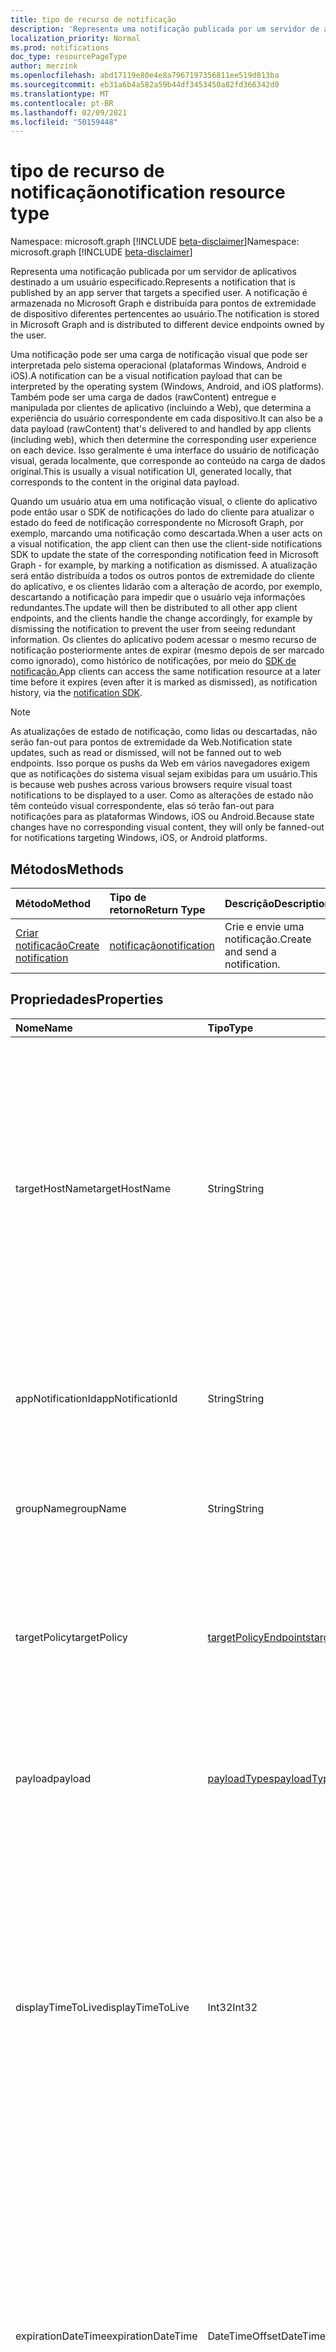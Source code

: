 ```yaml
---
title: tipo de recurso de notificação
description: 'Representa uma notificação publicada por um servidor de aplicativos destinado a um usuário especificado. A notificação é armazenada no Microsoft Graph e distribuída para pontos de extremidade de dispositivo diferentes pertencentes ao usuário. '
localization_priority: Normal
ms.prod: notifications
doc_type: resourcePageType
author: merzink
ms.openlocfilehash: abd17119e80e4e8a7967197356811ee519d813ba
ms.sourcegitcommit: eb31a6b4a582a59b44df3453450a82fd366342d0
ms.translationtype: MT
ms.contentlocale: pt-BR
ms.lasthandoff: 02/09/2021
ms.locfileid: "50159448"
---
```

# <a name="notification-resource-type"></a><span data-ttu-id="9be5b-104">tipo de recurso de notificação</span><span class="sxs-lookup"><span data-stu-id="9be5b-104">notification resource type</span></span>

<span data-ttu-id="9be5b-105">Namespace: microsoft.graph [!INCLUDE [beta-disclaimer](../../includes/beta-disclaimer.md)]</span><span class="sxs-lookup"><span data-stu-id="9be5b-105">Namespace: microsoft.graph [!INCLUDE [beta-disclaimer](../../includes/beta-disclaimer.md)]</span></span>

<span data-ttu-id="9be5b-106">Representa uma notificação publicada por um servidor de aplicativos destinado a um usuário especificado.</span><span class="sxs-lookup"><span data-stu-id="9be5b-106">Represents a notification that is published by an app server that targets a specified user.</span></span> <span data-ttu-id="9be5b-107">A notificação é armazenada no Microsoft Graph e distribuída para pontos de extremidade de dispositivo diferentes pertencentes ao usuário.</span><span class="sxs-lookup"><span data-stu-id="9be5b-107">The notification is stored in Microsoft Graph and is distributed to different device endpoints owned by the user.</span></span> 

<span data-ttu-id="9be5b-108">Uma notificação pode ser uma carga de notificação visual que pode ser interpretada pelo sistema operacional (plataformas Windows, Android e iOS).</span><span class="sxs-lookup"><span data-stu-id="9be5b-108">A notification can be a visual notification payload that can be interpreted by the operating system (Windows, Android, and iOS platforms).</span></span> <span data-ttu-id="9be5b-109">Também pode ser uma carga de dados (rawContent) entregue e manipulada por clientes de aplicativo (incluindo a Web), que determina a experiência do usuário correspondente em cada dispositivo.</span><span class="sxs-lookup"><span data-stu-id="9be5b-109">It can also be a data payload (rawContent) that's delivered to and handled by app clients (including web), which then determine the corresponding user experience on each device.</span></span>  <span data-ttu-id="9be5b-110">Isso geralmente é uma interface do usuário de notificação visual, gerada localmente, que corresponde ao conteúdo na carga de dados original.</span><span class="sxs-lookup"><span data-stu-id="9be5b-110">This is usually a visual notification UI, generated locally, that corresponds to the content in the original data payload.</span></span> 

<span data-ttu-id="9be5b-111">Quando um usuário atua em uma notificação visual, o cliente do aplicativo pode então usar o SDK de notificações do lado do cliente para atualizar o estado do feed de notificação correspondente no Microsoft Graph, por exemplo, marcando uma notificação como descartada.</span><span class="sxs-lookup"><span data-stu-id="9be5b-111">When a user acts on a visual notification, the app client can then use the client-side notifications SDK to update the state of the corresponding notification feed in Microsoft Graph - for example, by marking a notification as dismissed.</span></span> <span data-ttu-id="9be5b-112">A atualização será então distribuída a todos os outros pontos de extremidade do cliente do aplicativo, e os clientes lidarão com a alteração de acordo, por exemplo, descartando a notificação para impedir que o usuário veja informações redundantes.</span><span class="sxs-lookup"><span data-stu-id="9be5b-112">The update will then be distributed to all other app client endpoints, and the clients handle the change accordingly, for example by dismissing the notification to prevent the user from seeing redundant information.</span></span> <span data-ttu-id="9be5b-113">Os clientes do aplicativo podem acessar o mesmo recurso de notificação posteriormente antes de expirar (mesmo depois de ser marcado como ignorado), como histórico de notificações, por meio do [SDK de notificação.](https://aka.ms/GNSDK)</span><span class="sxs-lookup"><span data-stu-id="9be5b-113">App clients can access the same notification resource at a later time before it expires (even after it is marked as dismissed), as notification history, via the [notification SDK](https://aka.ms/GNSDK).</span></span> 

> [!NOTE]
> <span data-ttu-id="9be5b-114">As atualizações de estado de notificação, como lidas ou descartadas, não serão fan-out para pontos de extremidade da Web.</span><span class="sxs-lookup"><span data-stu-id="9be5b-114">Notification state updates, such as read or dismissed, will not be fanned out to web endpoints.</span></span> <span data-ttu-id="9be5b-115">Isso porque os pushs da Web em vários navegadores exigem que as notificações do sistema visual sejam exibidas para um usuário.</span><span class="sxs-lookup"><span data-stu-id="9be5b-115">This is because web pushes across various browsers require visual toast notifications to be displayed to a user.</span></span> <span data-ttu-id="9be5b-116">Como as alterações de estado não têm conteúdo visual correspondente, elas só terão fan-out para notificações para as plataformas Windows, iOS ou Android.</span><span class="sxs-lookup"><span data-stu-id="9be5b-116">Because state changes have no corresponding visual content, they will only be fanned-out for notifications targeting Windows, iOS, or Android platforms.</span></span>

## <a name="methods"></a><span data-ttu-id="9be5b-117">Métodos</span><span class="sxs-lookup"><span data-stu-id="9be5b-117">Methods</span></span>
|<span data-ttu-id="9be5b-118">Método</span><span class="sxs-lookup"><span data-stu-id="9be5b-118">Method</span></span> | <span data-ttu-id="9be5b-119">Tipo de retorno</span><span class="sxs-lookup"><span data-stu-id="9be5b-119">Return Type</span></span> | <span data-ttu-id="9be5b-120">Descrição</span><span class="sxs-lookup"><span data-stu-id="9be5b-120">Description</span></span>|
|:------|:------------|:-----------|
|[<span data-ttu-id="9be5b-121">Criar notificação</span><span class="sxs-lookup"><span data-stu-id="9be5b-121">Create notification</span></span>](../api/user-post-notifications.md) | [<span data-ttu-id="9be5b-122">notificação</span><span class="sxs-lookup"><span data-stu-id="9be5b-122">notification</span></span>](projectrome-notification.md) |<span data-ttu-id="9be5b-123">Crie e envie uma notificação.</span><span class="sxs-lookup"><span data-stu-id="9be5b-123">Create and send a notification.</span></span> |

## <a name="properties"></a><span data-ttu-id="9be5b-124">Propriedades</span><span class="sxs-lookup"><span data-stu-id="9be5b-124">Properties</span></span>
|<span data-ttu-id="9be5b-125">Nome</span><span class="sxs-lookup"><span data-stu-id="9be5b-125">Name</span></span> | <span data-ttu-id="9be5b-126">Tipo</span><span class="sxs-lookup"><span data-stu-id="9be5b-126">Type</span></span> | <span data-ttu-id="9be5b-127">Descrição</span><span class="sxs-lookup"><span data-stu-id="9be5b-127">Description</span></span>|
|:----|:-----|:-----------|
| <span data-ttu-id="9be5b-128">targetHostName</span><span class="sxs-lookup"><span data-stu-id="9be5b-128">targetHostName</span></span> | <span data-ttu-id="9be5b-129">String</span><span class="sxs-lookup"><span data-stu-id="9be5b-129">String</span></span> | <span data-ttu-id="9be5b-130">Representa o nome de host do aplicativo para o qual o serviço de chamada deseja postar a notificação para o usuário determinado.</span><span class="sxs-lookup"><span data-stu-id="9be5b-130">Represents the host name of the app to which the calling service wants to post the notification, for the given user.</span></span> <span data-ttu-id="9be5b-131">Se estiver direcionando pontos de extremidade da Web (consulte **targetPolicy.platformTypes**), verifique se **targetHostName** é o mesmo nome usado ao criar uma assinatura no lado do cliente dentro da propriedade JSON do aplicativo.</span><span class="sxs-lookup"><span data-stu-id="9be5b-131">If targeting web endpoints (see **targetPolicy.platformTypes**), ensure that **targetHostName** is the same as the name used when creating a subscription on the client side within the application JSON property.</span></span> |
| <span data-ttu-id="9be5b-132">appNotificationId</span><span class="sxs-lookup"><span data-stu-id="9be5b-132">appNotificationId</span></span> | <span data-ttu-id="9be5b-133">String</span><span class="sxs-lookup"><span data-stu-id="9be5b-133">String</span></span> | <span data-ttu-id="9be5b-134">A ID exclusiva definida pelo servidor de aplicativo de uma notificação que é usada para identificar e direcionar uma notificação individual.</span><span class="sxs-lookup"><span data-stu-id="9be5b-134">The unique ID set by the app server of a notification that is used to identify and target an individual notification.</span></span> |
| <span data-ttu-id="9be5b-135">groupName</span><span class="sxs-lookup"><span data-stu-id="9be5b-135">groupName</span></span> | <span data-ttu-id="9be5b-136">String</span><span class="sxs-lookup"><span data-stu-id="9be5b-136">String</span></span> | <span data-ttu-id="9be5b-137">O nome do grupo ao que essa notificação pertence.</span><span class="sxs-lookup"><span data-stu-id="9be5b-137">The name of the group that this notification belongs to.</span></span> <span data-ttu-id="9be5b-138">Ele é definido pelo desenvolvedor para agrupar as notificações.</span><span class="sxs-lookup"><span data-stu-id="9be5b-138">It is set by the developer for the purpose of grouping notifications together.</span></span> |
| <span data-ttu-id="9be5b-139">targetPolicy</span><span class="sxs-lookup"><span data-stu-id="9be5b-139">targetPolicy</span></span> | [<span data-ttu-id="9be5b-140">targetPolicyEndpoints</span><span class="sxs-lookup"><span data-stu-id="9be5b-140">targetPolicyEndpoints</span></span>](targetpolicyendpoints.md) | <span data-ttu-id="9be5b-141">O objeto de política de destino lida com a política de entrega de notificação para tipos de ponto de extremidade que devem ser direcionados (Windows, iOS, Android e WebPush) para o usuário específico.</span><span class="sxs-lookup"><span data-stu-id="9be5b-141">Target policy object handles notification delivery policy for endpoint types that should be targeted (Windows, iOS, Android and WebPush) for the given user.</span></span> |
| <span data-ttu-id="9be5b-142">payload</span><span class="sxs-lookup"><span data-stu-id="9be5b-142">payload</span></span> | [<span data-ttu-id="9be5b-143">payloadTypes</span><span class="sxs-lookup"><span data-stu-id="9be5b-143">payloadTypes</span></span>](payloadtypes.md)| <span data-ttu-id="9be5b-144">Esse é o conteúdo de dados de uma notificação bruta ou visual do usuário que será entregue e consumida pelo cliente de aplicativo que recebe essa notificação.</span><span class="sxs-lookup"><span data-stu-id="9be5b-144">This is the data content of a raw or visual user notification that will be delivered to and consumed by the app client receiving this notification.</span></span> |
| <span data-ttu-id="9be5b-145">displayTimeToLive</span><span class="sxs-lookup"><span data-stu-id="9be5b-145">displayTimeToLive</span></span> | <span data-ttu-id="9be5b-146">Int32</span><span class="sxs-lookup"><span data-stu-id="9be5b-146">Int32</span></span> | <span data-ttu-id="9be5b-147">Define por quanto tempo (em segundos) esse conteúdo de notificação ficará no visualizador de notificações de cada plataforma.</span><span class="sxs-lookup"><span data-stu-id="9be5b-147">Sets how long (in seconds) this notification content will stay in each platform’s notification viewer.</span></span> <span data-ttu-id="9be5b-148">Por exemplo, quando a notificação é entregue a um dispositivo Windows, o valor dessa propriedade é passado para ToastNotification.ExpirationTime, que determina por quanto tempo a notificação do sistema ficará na Central de Ações do Windows do usuário.</span><span class="sxs-lookup"><span data-stu-id="9be5b-148">For example, when the notification is delivered to a Windows device, the value of this property is passed on to ToastNotification.ExpirationTime, which determines how long the toast notification will stay in the user’s Windows Action Center.</span></span> |
| <span data-ttu-id="9be5b-149">expirationDateTime</span><span class="sxs-lookup"><span data-stu-id="9be5b-149">expirationDateTime</span></span> | <span data-ttu-id="9be5b-150">DateTimeOffset</span><span class="sxs-lookup"><span data-stu-id="9be5b-150">DateTimeOffset</span></span> | <span data-ttu-id="9be5b-151">Define uma data e hora de expiração UTC em uma notificação do usuário usando o formato ISO 8601 (por exemplo, meia-noite em UTC no dia 1º de janeiro de 2019 teria esta aparência: `'2019-01-01T00:00:00Z'` ).</span><span class="sxs-lookup"><span data-stu-id="9be5b-151">Sets a UTC expiration date and time on a user notification using ISO 8601 format (for example, midnight UTC on Jan 1, 2019 would look like this: `'2019-01-01T00:00:00Z'`).</span></span> <span data-ttu-id="9be5b-152">Quando o tempo acaba, a notificação é removida do armazenamento de feeds de notificação do Microsoft Graph completamente e não faz mais parte do histórico de notificações.</span><span class="sxs-lookup"><span data-stu-id="9be5b-152">When time is up, the notification is removed from the Microsoft Graph notification feed store completely and is no longer part of notification history.</span></span> <span data-ttu-id="9be5b-153">O valor máximo é de 30 dias.</span><span class="sxs-lookup"><span data-stu-id="9be5b-153">Max value is 30 days.</span></span> |
| <span data-ttu-id="9be5b-154">prioridade</span><span class="sxs-lookup"><span data-stu-id="9be5b-154">priority</span></span> | <span data-ttu-id="9be5b-155">string</span><span class="sxs-lookup"><span data-stu-id="9be5b-155">string</span></span> | <span data-ttu-id="9be5b-156">Indica a prioridade de uma notificação de usuário bruta.</span><span class="sxs-lookup"><span data-stu-id="9be5b-156">Indicates the priority of a raw user notification.</span></span> <span data-ttu-id="9be5b-157">As notificações visuais são enviadas com alta prioridade por padrão.</span><span class="sxs-lookup"><span data-stu-id="9be5b-157">Visual notifications are sent with high priority by default.</span></span> <span data-ttu-id="9be5b-158">Os valores válidos são `None`, `High` e `Low`.</span><span class="sxs-lookup"><span data-stu-id="9be5b-158">Valid values are `None`, `High` and `Low`.</span></span> |
| <span data-ttu-id="9be5b-159">fallbackPolicy</span><span class="sxs-lookup"><span data-stu-id="9be5b-159">fallbackPolicy</span></span> | [<span data-ttu-id="9be5b-160">fallbackpolicy</span><span class="sxs-lookup"><span data-stu-id="9be5b-160">fallbackpolicy</span></span>](fallbackpolicy.md) | <span data-ttu-id="9be5b-161">O objeto de política de fallback opcional lida com a política de fallback de notificação somente para pontos de extremidade do iOS e foi projetado para ser usado para notificações brutas de alta prioridade que podem não ser entregues a dispositivos devido a restrições específicas da plataforma (por exemplo, modo de economia de bateria).</span><span class="sxs-lookup"><span data-stu-id="9be5b-161">Optional fallback policy object handles notification fallback policy for iOS endpoints only and is designed to be used for high-priority raw notifications that might not be delivered to devices due to platform specific restrictions (e.g. battery saver mode).</span></span> |


## <a name="relationships"></a><span data-ttu-id="9be5b-162">Relações</span><span class="sxs-lookup"><span data-stu-id="9be5b-162">Relationships</span></span>
<span data-ttu-id="9be5b-163">Nenhum</span><span class="sxs-lookup"><span data-stu-id="9be5b-163">None.</span></span>


## <a name="json-representation"></a><span data-ttu-id="9be5b-164">Representação JSON</span><span class="sxs-lookup"><span data-stu-id="9be5b-164">JSON representation</span></span>
<span data-ttu-id="9be5b-165">Veja a seguir uma representação JSON do recurso.</span><span class="sxs-lookup"><span data-stu-id="9be5b-165">The following is a JSON representation of the resource.</span></span>

<!-- {
  "blockType": "resource",
  "optionalProperties": [

  ],
  "@odata.type": "microsoft.graph.notification",
  "keyProperty": "id"
}-->

```json
{
  "targetHostName": "String",
  "appNotificationid": "String (identifier)",
  "groupName": "String", 
  "targetPolicy": {"@odata.type": "microsoft.graph.targetPolicyEndpoints"},
  "payload": {"@odata.type": "microsoft.graph.payloadTypes"},
  "displayTimeToLive": 1024,
  "expirationDateTime": "String (timestamp)",
  "priority": "string",
  "fallbackPolicy": {"@odata.type": "microsoft.graph.fallbackpolicy"},  
}
```

<!-- uuid: 16cd6b66-4b1a-43a1-adaf-3a886856ed98
2019-02-04 14:57:30 UTC -->
<!-- {
  "type": "#page.annotation",
  "description": "notification resource",
  "keywords": "",
  "section": "documentation",
  "tocPath": ""
}-->


